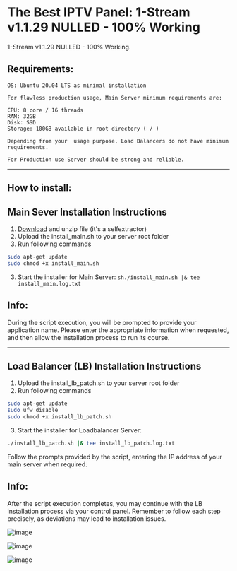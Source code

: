 # The Best IPTV Panel: 1-Stream v1.1.29 NULLED - 100% Working 

1-Stream v1.1.29 NULLED - 100% Working.


## Requirements:
```
OS: Ubuntu 20.04 LTS as minimal installation 

For flawless production usage, Main Server minimum requirements are:

CPU: 8 core / 16 threads
RAM: 32GB
Disk: SSD
Storage: 100GB available in root directory ( / )

Depending from your  usage purpose, Load Balancers do not have minimum requirements.

For Production use Server should be strong and reliable.
```
---
## How to install:

## Main Sever Installation Instructions

1. [Download](https://mega.nz/file/FHcWDSwZ#3QKWKuAcyUAS-zzkGAN9-pRnwHb-msH4fqnWycbuwG0) and unzip file (it's a selfextractor)
2. Upload the install_main.sh to your server root folder
3. Run following commands
```sh
sudo apt-get update
sudo chmod +x install_main.sh
```
3. Start the installer for Main Server:
```sh./install_main.sh |& tee install_main.log.txt```

## Info:
During the script execution, you will be prompted to provide your application name. Please enter the appropriate information when requested, and then allow the installation process to run its course.



---
## Load Balancer (LB) Installation Instructions
1. Upload the install_lb_patch.sh to your server root folder
2. Run following commands
```sh
sudo apt-get update
sudo ufw disable
sudo chmod +x install_lb_patch.sh
```
3. Start the installer for Loadbalancer Server:
```sh
./install_lb_patch.sh |& tee install_lb_patch.log.txt
```

Follow the prompts provided by the script, entering the IP address of your main server when required.

## Info:
After the script execution completes, you may continue with the LB installation process via your control panel.
Remember to follow each step precisely, as deviations may lead to installation issues.

![image](https://github.com/Calliburn/1streamiptvpanel_nulled/assets/133517899/d3f1f1b7-ae57-4882-aca8-807f2d499659)

![image](https://github.com/Calliburn/1streamiptvpanel_nulled/assets/133517899/49c32e79-ac2c-4a83-b309-0798c9a11c46)

![image](https://github.com/Calliburn/1streamiptvpanel_nulled/assets/133517899/2da41bdc-e4e3-4659-a5b1-082cf9307c0a)


